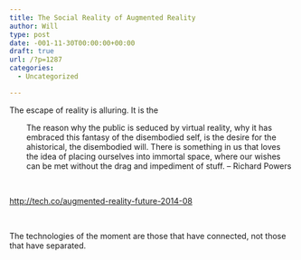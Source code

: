 ```yaml
---
title: The Social Reality of Augmented Reality
author: Will
type: post
date: -001-11-30T00:00:00+00:00
draft: true
url: /?p=1287
categories:
  - Uncategorized

---
```

The escape of reality is alluring. It is the

<p style="padding-left: 30px;">
  The reason why the public is seduced by virtual reality, why it has embraced this fantasy of the disembodied self, is the desire for the ahistorical, the disembodied will. There is something in us that loves the idea of placing ourselves into immortal space, where our wishes can be met without the drag and impediment of stuff. &#8211; Richard Powers
</p>

&nbsp;

http://tech.co/augmented-reality-future-2014-08

&nbsp;

The technologies of the moment are those that have connected, not those that have separated.